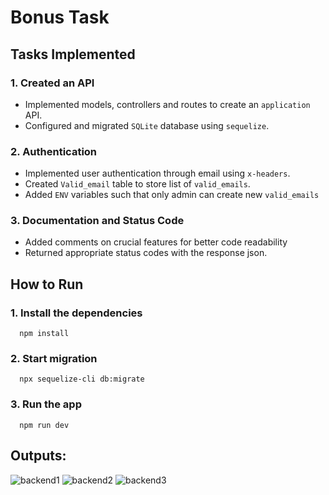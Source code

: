 # Bonus Task

## Tasks Implemented

### 1. Created an API
- Implemented models, controllers and routes to create an `application` API.
- Configured and migrated `SQLite` database using `sequelize`.
### 2. Authentication
- Implemented user authentication through email using `x-headers`.
- Created `Valid_email` table to store list of `valid_emails`.
- Added `ENV` variables such that only admin can create new `valid_emails`
### 3. Documentation and Status Code
- Added comments on crucial features for better code readability
- Returned appropriate status codes with the response json.

## How to Run
### 1. Install the dependencies
```
  npm install
```
### 2. Start migration
```
  npx sequelize-cli db:migrate
```
### 3. Run the app
```
  npm run dev
```
## Outputs:
![backend1](https://github.com/user-attachments/assets/21fecf00-85e6-43d0-bd76-64cde736539a)
![backend2](https://github.com/user-attachments/assets/9922fb60-fc26-46ea-ad99-748ee22c8763)
![backend3](https://github.com/user-attachments/assets/4e8beb64-d2b9-4bfb-91c6-4241939f6367)


